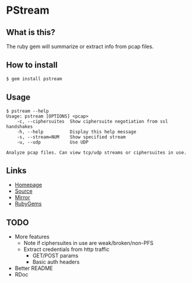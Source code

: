 # PStream

## What is this?

The ruby gem will summarize or extract info from pcap files.

## How to install

```bash
$ gem install pstream
```

## Usage

```
$ pstream --help
Usage: pstream [OPTIONS] <pcap>
    -c, --ciphersuites  Show ciphersuite negotiation from ssl handshakes
    -h, --help          Display this help message
    -s, --stream=NUM    Show specified stream
    -u, --udp           Use UDP

Analyze pcap files. Can view tcp/udp streams or ciphersuites in use.
```

## Links

- [Homepage](http://mjwhitta.github.io/pstream)
- [Source](https://gitlab.com/mjwhitta/pstream)
- [Mirror](https://github.com/mjwhitta/pstream)
- [RubyGems](https://rubygems.org/gems/pstream)

## TODO

- More features
    - Note if ciphersuites in use are weak/broken/non-PFS
    - Extract credentials from http traffic
        - GET/POST params
        - Basic auth headers
- Better README
- RDoc
